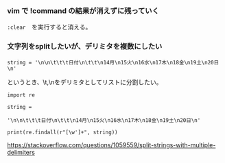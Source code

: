 ### vim で !command の結果が消えずに残っていく

`:clear`　を実行すると消える。


### 文字列をsplitしたいが、デリミタを複数にしたい

```
string = '\n\n\t\t\t日付\n\t\t\n14月\n15火\n16水\n17木\n18金\n19土\n20日\n'
``` 
というとき、\t,\nをデリミタとしてリストに分割したい。

```
import re
 
string =

'\n\n\t\t\t日付\n\t\t\n14月\n15火\n16水\n17木\n18金\n19土\n20日\n'

print(re.findall(r"[\w']+", string))
```

https://stackoverflow.com/questions/1059559/split-strings-with-multiple-delimiters
